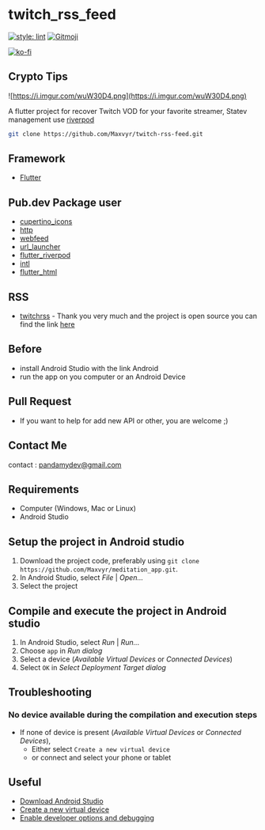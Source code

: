 # twitch_rss_feed



[![style: lint](https://img.shields.io/badge/style-lint-4BC0F5.svg)](https://pub.dev/packages/lint)
<a href="https://gitmoji.dev">
  <img src="https://img.shields.io/badge/gitmoji-%20😜%20😍-FFDD67.svg?style=flat-square" alt="Gitmoji">
</a>

[![ko-fi](https://ko-fi.com/img/githubbutton_sm.svg)](https://ko-fi.com/A0A72UVP8)


## Crypto Tips

![https://i.imgur.com/wuW30D4.png](https://i.imgur.com/wuW30D4.png)


A flutter project for recover Twitch VOD for your favorite streamer, Statev management use [riverpod](https://riverpod.dev/)



```zsh
git clone https://github.com/Maxvyr/twitch-rss-feed.git
```

## Framework

- [Flutter](https://flutter.dev/)

## Pub.dev Package user

- [cupertino_icons](https://pub.dev/packages/cupertino_icons)
- [http](https://pub.dev/packages/http)
- [webfeed](https://pub.dev/packages/webfeed)
- [url_launcher](https://pub.dev/packages/url_launcher)
- [flutter_riverpod](https://pub.dev/packages/flutter_riverpod)
- [intl](https://pub.dev/packages/intl)
- [flutter_html](https://pub.dev/packages/flutter_html)

## RSS

- [twitchrss](https://twitchrss.appspot.com/) - Thank you very much and the project is open source you can find the link [here](https://github.com/lzeke0/TwitchRSS)

## Before

- install Android Studio with the link Android
- run the app on you computer or an Android Device

## Pull Request

- If you want to help for add new API or other, you are welcome ;)

## Contact Me

contact : [pandamydev@gmail.com](mailto:pandamydev@gmail.com)

## Requirements
* Computer (Windows, Mac or Linux)
* Android Studio


## Setup the project in Android studio
1. Download the project code, preferably using `git clone https://github.com/Maxvyr/meditation_app.git`.
2. In Android Studio, select *File* | *Open...*
3. Select the project
     
     
## Compile and execute the project in Android studio
1. In Android Studio, select *Run* | *Run...*
2. Choose `app` in *Run dialog*
3. Select a device (*Available Virtual Devices* or *Connected Devices*)
4. Select `OK` in *Select Deployment Target dialog*

## Troubleshooting

### No device available during the compilation and execution steps 
* If none of device is present (*Available Virtual Devices* or *Connected Devices*),
    * Either select `Create a new virtual device`
    * or connect and select your phone or tablet
     
     
## Useful
* [Download Android Studio](https://developer.android.com/studio)
* [Create a new virtual device](https://developer.android.com/studio/run/managing-avds.html)
* [Enable developer options and debugging](https://developer.android.com/studio/debug/dev-options.html#enable)
